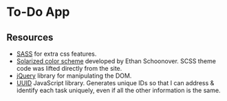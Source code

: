 # To-Do App



## Resources

- [SASS](https://sass-lang.com) for extra css features.
- [Solarized color scheme](https://ethanschoonover.com/solarized) developed by Ethan Schoonover. SCSS theme code was lifted directly from the site.
- [jQuery](https://jquery.com/) library for manipulating the DOM.
- [UUID](https://github.com/kelektiv/node-uuid) JavaScript library. Generates unique IDs so that I can address & identify each task uniquely, even if all the other information is the same.